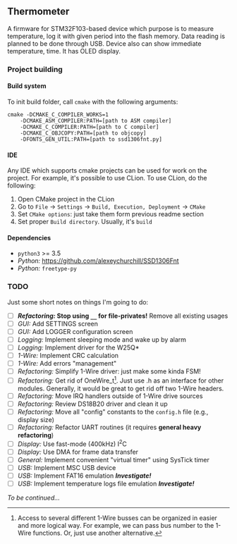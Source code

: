 ## Thermometer

A firmware for STM32F103-based device which purpose is to measure temperature, 
log it with given period into the flash memory. Data reading is planned to 
be done through USB. Device also can show immediate temperature, time. 
It has OLED display. 

### Project building

#### Build system
To init build folder, call `cmake` with the following arguments: 
```commandline
cmake -DCMAKE_C_COMPILER_WORKS=1 
    -DCMAKE_ASM_COMPILER:PATH=[path to ASM compiler] 
    -DCMAKE_C_COMPILER:PATH=[path to C compiler] 
    -DCMAKE_C_OBJCOPY:PATH=[path to objcopy]
    -DFONTS_GEN_UTIL:PATH=[path to ssd1306fnt.py]
```

#### IDE
Any IDE which supports cmake projects can be used for work on the project. 
For example, it's possible to use CLion. To use CLion, do the following: 
1. Open CMake project in the CLion
2. Go to `File` -> `Settings` -> `Build, Execution, Deployment` -> `CMake`
3. Set `CMake options`: just take them form previous readme section
4. Set proper `Build directory`. Usually, it's `build`

#### Dependencies
- ```python3``` >= 3.5
- _Python:_ https://github.com/alexeychurchill/SSD1306Fnt
- _Python:_ ```freetype-py```

### TODO
Just some short notes on things I'm going to do:
* [ ] **_Refactoring:_ Stop using `__` for file-privates!** Remove all existing usages
* [ ] _GUI:_ Add SETTINGS screen
* [ ] _GUI:_ Add LOGGER configuration screen
* [ ] _Logging:_ Implement sleeping mode and wake up by alarm
* [ ] _Logging:_ Implement driver for the W25Q*
* [ ] _1-Wire:_ Implement CRC calculation
* [ ] _1-Wire:_ Add errors "management"
* [ ] _Refactoring:_ Simplify 1-Wire driver: just make some kinda FSM!
* [ ] _Refactoring:_ Get rid of OneWire_t[^1]. Just use .h as an interface
  for other modules. Generally, it would be great to get rid off two 1-Wire headers.
* [ ] _Refactoring:_ Move IRQ handlers outside of 1-Wire drive sources
* [ ] _Refactoring:_ Review DS18B20 driver and clean it up
* [ ] _Refactoring:_ Move all "config" constants to the `config.h` file (e.g., display size)
* [ ] _Refactoring:_ Refactor UART routines (it requires **general heavy refactoring**)
* [ ] _Display:_ Use fast-mode (400kHz) I<sup>2</sup>C
* [ ] _Display:_ Use DMA for frame data transfer
* [ ] _General:_ Implement convenient "virtual timer" using SysTick timer
* [ ] _USB:_ Implement MSC USB device 
* [ ] _USB:_ Implement FAT16 emulation **_Investigate!_**
* [ ] _USB:_ Implement temperature logs file emulation **_Investigate!_**

_To be continued..._

[^1]: Access to several different 1-Wire busses can be organized in easier and more logical way. 
For example, we can pass bus number to the 1-Wire functions. Or, just use another alternative.
